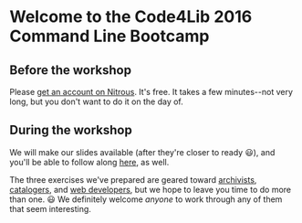 # Welcome to the Code4Lib 2016 Command Line Bootcamp

## Before the workshop

Please [get an account on Nitrous](https://github.com/csheldonhess/c4l16-cli-workshop/blob/master/get_nitrous.md). It's free. It takes a few minutes--not very long, but you don't want to do it on the day of.

## During the workshop

We will make our slides available (after they're closer to ready 😃), and you'll be able to follow along [here](https://github.com/csheldonhess/c4l16-cli-workshop/blob/master/command_line_basics.md), as well.

The three exercises we've prepared are geared toward [archivists](https://github.com/csheldonhess/c4l16-cli-workshop/tree/master/archiving-exercise/instructions.md), [catalogers](https://github.com/csheldonhess/c4l16-cli-workshop/tree/master/cataloging-exercise/instructions.md), and [web developers](https://github.com/csheldonhess/c4l16-cli-workshop/tree/master/webdev-exercise/instructions.md), but we hope to leave you time to do more than one. 😃 We definitely welcome _anyone_ to work through any of them that seem interesting. 
